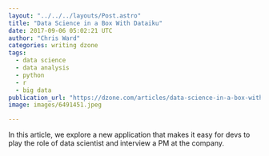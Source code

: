 ```yaml
---
layout: "../../../layouts/Post.astro"
title: "Data Science in a Box With Dataiku"
date: 2017-09-06 05:02:21 UTC
author: "Chris Ward"
categories: writing dzone
tags:
  - data science
  - data analysis
  - python
  - r
  - big data
publication_url: "https://dzone.com/articles/data-science-in-a-box-with-dataiku"
image: images/6491451.jpeg

---
```

In this article, we explore a new application that makes it easy for devs to play the role of data scientist and interview a PM at the company.

